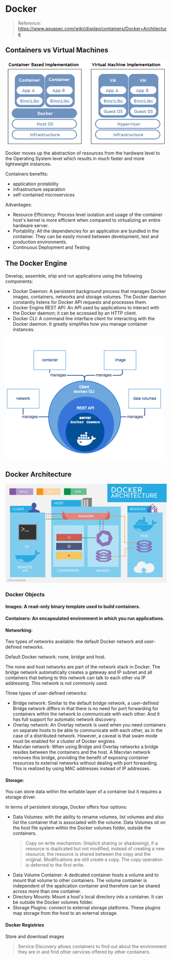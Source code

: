 
# Docker
> Reference: https://www.aquasec.com/wiki/display/containers/Docker+Architecture

## Containers vs Virtual Machines

![](../img/Container_VM_Implementation.png)

Docker moves up the abstraction of resources from the hardware level to the Operating System level which results in much faster and more lightweight instances.

Containers benefits:
- application protability
- infrastructure separation
- self-contained microservices

Advantages:
- Resource Efficiency: Process level isolation and usage of the container host's kernel is more efficient when compared to virtualizing an entire hardware server.
- Portability: All the dependencies for an application are bundled in the container. They can be easily moved between development, test and production environments.
- Continuous Deployment and Testing

## The Docker Engine

Develop, assemble, ship and run applications using the following components:
- Docker Daemon: A persistent background process that manages Docker images, containers, networks and storage volumes. The Docker daemon constantly listens for Docker API requests and processes them.
- Docker Engine REST API: An API used by applications to interact with the Docker daemon; it can be accessed by an HTTP client.
- Docker CLI: A command line interface client for interacting with the Docker daemon. It greatly simplifies how you manage container instances.

![](../img/Docker_Engine.png)


## Docker Architecture

![](../img/Docker_Architecture.png)

### Docker Objects

#### Images: A read-only binary template used to build containers.

#### Containers: An encapsulated environment in which you run applications.

#### Networking: 
Two types of networks available: the default Docker network and user-defined networks.

Default Docker network: none, bridge and host.

The none and host networks are part of the network stack in Docker. 
The bridge network automatically creates a gateway and IP subnet and all containers that belong to this network can talk to each other via IP addressing. This network is not commonly used.

Three types of user-defined networks: 
- Bridge network: Similar to the default bridge network, a user-defined Bridge network differs in that there is no need for port forwarding for containers within the network to communicate with each other. And it has full support for automatic network discovery.
- Overlay network: An Overlay network is used when you need containers on separate hosts to be able to communicate with each other, as in the case of a distributed network. However, a caveat is that swam mode must be enabled for a cluster of Docker engines.
- Macvlan network: When using Bridge and Overlay networks a bridge resides between the containers and the host. A Macvlan network removes this bridge, providing the benefit of exposing container resources to external networks without dealing with port forwarding. This is realized by using MAC addresses instead of IP addresses.

#### Storage:
You can store data within the writable layer of a container but it requires a storage driver.

In terms of persistent storage, Docker offers four options:
- Data Volumes: with the ability to rename volumes, list volumes and also list the container that is associated with the volume. Data Volumes sit on the host file system within the Docker volumes folder, outside the containers.
  > Copy on write mechanism: (Implicit sharing or shadowing), if a resource is duplicated but not modified, instead of creating a new resource, the resource is shared between the copy and the original. Modifications are still create a copy. The copy operation is deferred to the first write.
- Data Volume Container: A dedicated container hosts a volume and to mount that volume to other containers. The volume container is independent of the application container and therefore can be shared across more than one container.
- Directory Mounts: Mount a host's local directory into a container. It can be outside the Docker volumes folder.
- Storage Plugins: connect to external storage platforms. These plugins map storage from the host to an external storage.

#### Docker Registries
Store and download images

> Service Discovery allows containers to find out about the environment they are in and find other services offered by other containers.


